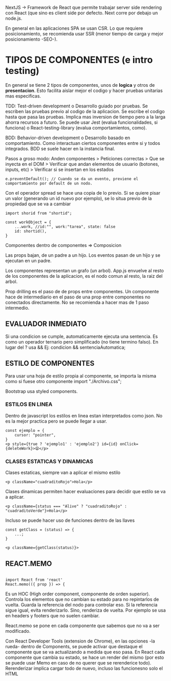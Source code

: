 NextJS -> Framework de React que permite trabajar server side rendering con React (que sino es client side por defecto. Next corre por debajo un node.js.

En general en las aplicaciones SPA se usan CSR. Lo que requiere posicionamiento, se recomienda usar SSR (menor tiempo de carga y mejor posicionamiento -SEO-).

# TIPOS DE COMPONENTES (e intro testing)

En general se tiene 2 tipos de componentes, unos de **logica** y otros de **presentacion**. Esto facilita aislar mejor el codigo y hacer pruebas unitarias mas especificas.

TDD: Test-driven development o Desarrollo guiado por pruebas. Se escriben las pruebas previo al codigo de la aplicacion. Se escribe el codigo hasta que pasa las pruebas. Implica mas inversion de tiempo pero a la larga ahorra recursos a futuro.
Se puede usar Jest (evalua funcionalidades, si funciona) o React-testing-library (evalua comportamientos, como).

BDD: Behavior-driven development o Desarrollo basado en comportamiento. Como interactuan ciertos componentes entre si y todos integrados. BDD se suele hacer en la instancia final.

Pasos a groso modo:
Anden componentes > Peticiones correctas > Que se inyecta en el DOM > Verificar que andan elementos de usuario (botones, inputs, etc) > Verificar si se insertan en los estados

```
e.preventDefault(); // Cuando se da un evento, previene el comportamiento por default de un nodo.
```

Con el operador spread se hace una copia de lo previo. Si se quiere pisar un valor (generando un id nuevo por ejemplo), se lo situa previo de la propiedad que se va a cambiar

```
import shorid from "shortid";

const workObject = {
    ...work, //id:"", work:"tarea", state: false
    id: shortid(),
}
```

Componentes dentro de componentes => Composicion

Las props bajan, de un padre a un hijo.
Los eventos pasan de un hijo y se ejecutan en un padre.

Los componentes representan un grafo (un arbol). App.js envuelve al resto de los componentes de la aplicacion, es el nodo comun al resto, la raiz del arbol.

Prop drilling es el paso de de props entre componentes. Un componente hace de intermediario en el paso de una prop entre componentes no conectados directamente. No se recomienda a hacer mas de 1 paso intermedio.

## EVALUADOR INMEDIATO

Si una condicion se cumple, automaticamente ejecuta una sentencia.
Es como un operador ternario pero simplificado (no tiene termino falso). En lugar del ? usa &&
Ej:
condicion && sentenciaAutomatica;

## ESTILO DE COMPONENTES

Para usar una hoja de estilo propia al componente, se importa la misma como si fuese otro componente
import "./Archivo.css";

Bootstrap usa styled components.

### ESTILOS EN LINEA

Dentro de javascript los estilos en linea estan interpretados como json. No es la mejor practica pero se puede llegar a usar.

```
const ejemplo = {
    cursor: "pointer",
}
<p style={true ? 'ejemplo1' : 'ejemplo2'} id={id} onClick={deleteWork}>😫</p>
```

### CLASES ESTATICAS Y DINAMICAS

Clases estaticas, siempre van a aplicar el mismo estilo

```
<p className="cuadraditoRojo">Hola</p>
```

Clases dinamicas permiten hacer evaluaciones para decidir que estilo se va a aplicar.

```
<p className={status === "Alive" ? "cuadraditoRojo" : "cuadraditoVerde"}>Hola</p>
```

Incluso se puede hacer uso de funciones dentro de las llaves

```
const getClass = (status) => {
    ...;
}

<p className={getClass(status)}>
```

## REACT.MEMO

```

import React from 'react'
React.memo(({ prop }) => {

```

Es un HOC (High order component, componente de orden superior).
Controla los elementos que no cambian su estado para no repintarlos de vuelta.
Guarda la referencia del nodo para controlar eso. Si la referencia sigue igual, evita renderizarlo. Sino, renderiza de vuelta.
Por ejemplo se usa en headers y footers que no suelen cambiar.

React.memo se pone en cada componente que sabemos que no va a ser modificado.

Con React Developer Tools (extension de Chrome), en las opciones -la rueda- dentro de Components, se puede activar que destaque el componente que se va actualizando a medida que eso pasa.
En React cada componente que cambia su estado, se hace un render del mismo (por esto se puede usar Memo en caso de no querer que se rerenderice todo).
Rerenderizar implica cargar todo de nuevo, incluso las funcionesno solo el HTML
